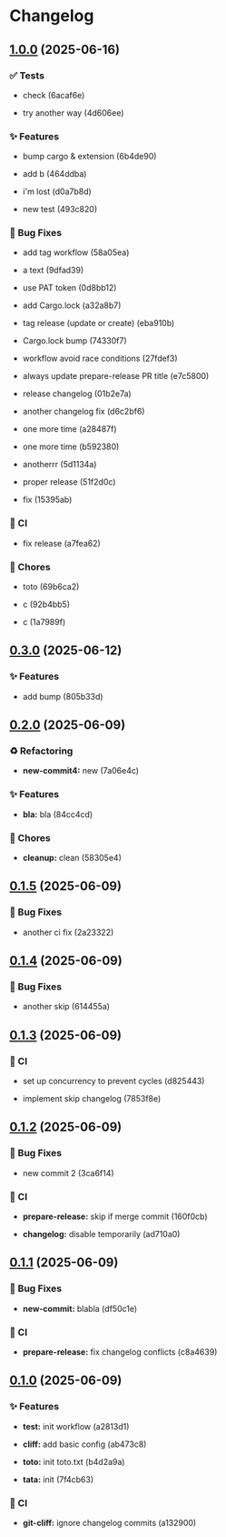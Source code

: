 # Changelog

## [1.0.0](https://github.com/[object]/compare/0.3.0...1.0.0) (2025-06-16)


### ✅ Tests


* check (6acaf6e)

* try another way (4d606ee)


### ✨ Features


* bump cargo & extension (6b4de90)

* add b (464ddba)

* i'm lost (d0a7b8d)

* new test (493c820)


### 🐛 Bug Fixes


* add tag workflow (58a05ea)

* a text (9dfad39)

* use PAT token (0d8bb12)

* add Cargo.lock (a32a8b7)

* tag release (update or create) (eba910b)

* Cargo.lock bump (74330f7)

* workflow avoid race conditions (27fdef3)

* always update prepare-release PR title (e7c5800)

* release changelog (01b2e7a)

* another changelog fix (d6c2bf6)

* one more time (a28487f)

* one more time (b592380)

* anotherrr (5d1134a)

* proper release (51f2d0c)

* fix (15395ab)


### 👷 CI


* fix release (a7fea62)


### 🔧 Chores


* toto (69b6ca2)

* c (92b4bb5)

* c (1a7989f)


## [0.3.0](https://github.com/[object]/compare/0.2.0...0.3.0) (2025-06-12)


### ✨ Features


* add bump (805b33d)


## [0.2.0](https://github.com/[object]/compare/0.1.5...0.2.0) (2025-06-09)


### ♻️ Refactoring


* **new-commit4:** new (7a06e4c)


### ✨ Features


* **bla:** bla (84cc4cd)


### 🔧 Chores


* **cleanup:** clean (58305e4)


## [0.1.5](https://github.com/[object]/compare/0.1.4...0.1.5) (2025-06-09)


### 🐛 Bug Fixes


* another ci fix (2a23322)


## [0.1.4](https://github.com/[object]/compare/0.1.3...0.1.4) (2025-06-09)


### 🐛 Bug Fixes


* another skip (614455a)


## [0.1.3](https://github.com/[object]/compare/0.1.2...0.1.3) (2025-06-09)


### 👷 CI


* set up concurrency to prevent cycles (d825443)

* implement skip changelog (7853f8e)


## [0.1.2](https://github.com/[object]/compare/0.1.1...0.1.2) (2025-06-09)


### 🐛 Bug Fixes


* new commit 2 (3ca6f14)


### 👷 CI


* **prepare-release:** skip if merge commit (160f0cb)

* **changelog:** disable temporarily (ad710a0)


## [0.1.1](https://github.com/[object]/compare/0.1.0...0.1.1) (2025-06-09)


### 🐛 Bug Fixes


* **new-commit:** blabla (df50c1e)


### 👷 CI


* **prepare-release:** fix changelog conflicts (c8a4639)


## [0.1.0](https://github.com/[object]/compare/...0.1.0) (2025-06-09)


### ✨ Features


* **test:** init workflow (a2813d1)

* **cliff:** add basic config (ab473c8)

* **toto:** init toto.txt (b4d2a9a)

* **tata:** init (7f4cb63)


### 👷 CI


* **git-cliff:** ignore changelog commits (a132900)


